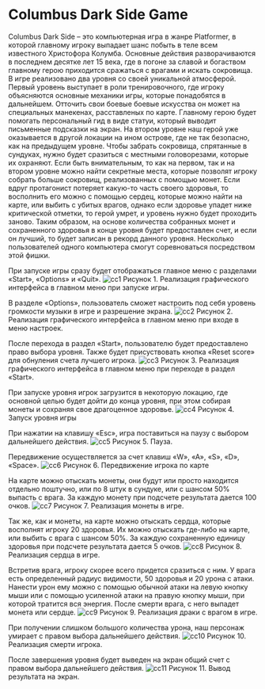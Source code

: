 # Columbus Dark Side Game
  Columbus Dark Side – это компьютерная игра в жанре Platformer, в которой главному игроку выпадает шанс побыть в теле всем известного Христофора Колумба. Основные действия разворачиваются в последнем десятке лет 15 века, где в погоне за славой и богаством главному герою приходится сражаться с врагами и искать сокровища.
  В игре реализовано два уровня со своей уникальной атмосферой.
  Первый уровень выступает в роли тренировочного, где игроку объясняются основные механики игры, которые понадобятся в дальнейшем. Отточить свои боевые боевые искусства он может на специальных манекенах, расставленых по карте. Главному герою будет помогать персональный гид в виде статуи, который выводит письменные подсказки на экран.
  На втором уровне наш герой уже оказывается в другой локации на ином острове, где не так безопасно, как на предыдущем уровне. Чтобы забрать сокровища, спрятанные в сундуках, нужно будет сразиться с местными головорезами, которые их охраняют.
  Если быть внимательным, то как на первом, так и на втором уровне можно найти секретные места, которые позволят игроку собрать больше сокровищ, реализованных с помощью монет.
  Если вдруг протагонист потеряет какую-то часть своего здоровья, то восполнить его можно с помощью сердец, которые можно найти на карте, или выбить с убитых врагов, однако если здоровье упадет ниже критической отметки, то герой умрет, и уровень нужно будет проходить заново.
  Таким образом, на основе количества собранных монет и сохраненного здоровья в конце уровня будет предоставлен счет, и если он лучший, то будет записан в рекорд данного уровня. Несколько пользователей одного компьютера смогут соревноваться посредством этой фишки.

  При запуске игры сразу будет отображаться главное меню с разделами «Start», «Options» и «Quit». 
![cc1](https://user-images.githubusercontent.com/93843569/218128595-e4e8f57e-7f8c-4ca7-9344-744f21646c14.jpg)
Рисунок 1. Реализация графического интерфейса в главном меню при запуске игры.

  В разделе «Options», пользователь сможет настроить под себя уровень громкости музыки в игре и разрешение экрана.
![cc2](https://user-images.githubusercontent.com/93843569/218128597-a87ea148-e6b8-4b72-922e-a17050c433d5.jpg)
Рисунок 2. Реализация графического интерфейса в главном меню при входе в меню настроек.

  После перехода в раздел «Start», пользователю будет предоставлено право выбора уровня. Также будет присуствовать кнопка «Reset score» для обнуления счета лучшего игрока.
![cc3](https://user-images.githubusercontent.com/93843569/218128599-5e69223e-81e4-4a4e-a90f-7f36dd9f6c80.jpg)
Рисунок 3. Реализация графического интерфейса в главном меню при переходе в раздел «Start».

  При запуске уровня игрок загрузится в некоторую локацию, где основной целью будет дойти до конца уровня, при этом собирая монеты и сохраняя свое драгоценное здоровье.
![cc4](https://user-images.githubusercontent.com/93843569/218128600-aaf6730b-fb22-4b1d-a598-c544500ec986.jpg)
Рисунок 4. Запуск уровня игры

  При нажатии на клавишу «Esc», игра поставиться на паузу с выбором дальнейшего действия.
![cc5](https://user-images.githubusercontent.com/93843569/218128603-d99276c1-6b85-4807-9b71-62390ea584b3.jpg)
Рисунок 5. Пауза.

  Передвижение осуществляется за счет клавиш «W», «A», «S», «D», «Space».
![cc6](https://user-images.githubusercontent.com/93843569/218128577-676482d4-72a4-42b6-99fe-4b04dc2dae94.jpg)
Рисунок 6. Передвижение игрока по карте

  На карте можно отыскать монеты, они будут или просто находится отдельно поштучно, или по 8 штук в сундуке, или с шансом 50% выпасть с врага. За каждую монету при подсчете результата дается 100 очков.
![cc7](https://user-images.githubusercontent.com/93843569/218128579-d76cf829-4e09-4902-ac09-d7147764fedc.jpg)
Рисунок 7. Реализация монеты в игре.

  Так же, как и монеты, на карте можно отыскать сердца, которые восполнят игроку 20 здоровья. Их можно отыскать где-либо на карте, или выбить с врага с шансом 50%. За каждую сохраненную единицу здоровья при подсчете результата дается 5 очков.
![cc8](https://user-images.githubusercontent.com/93843569/218128581-c539c232-95fc-4d66-9b34-25e05d21b9ae.jpg)
Рисунок 8. Реализация сердца в игре.

  Встретив врага, игроку скорее всего придется сразиться с ним. У врага есть определенный радиус видимости, 50 здоровья и 20 урона с атаки. Нанести урон ему можно с помощью обычной атаки на левую кнопку мыши или с помощью усиленной атаки на правую кнопку мыши, при которой тратится вся энергия. После смерти врага, с него выпадет монета или сердце.
![cc9](https://user-images.githubusercontent.com/93843569/218128587-00eb5d72-b60b-49e3-8d8b-8ed38cef5d54.jpg)
Рисунок 9. Реализация драки с врагом в игре.

  При получении слишком большого количества урона, наш персонаж умирает с правом выбора дальнейшего действия.
![cc10](https://user-images.githubusercontent.com/93843569/218128588-83912634-ed86-48ee-bf1e-4f7e82eb9e73.jpg)
Рисунок 10. Реализация смерти игрока.

  После завершения уровня будет выведен на экран общий счет с правом выбора дальнейшего действия.
![cc11](https://user-images.githubusercontent.com/93843569/218128593-f485fcc1-9972-456f-bd09-401e0b2f1f83.jpg)
Рисунок 11. Вывод результата на экран.
